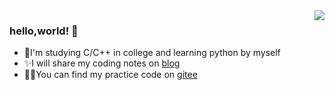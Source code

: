 <img align="right" src="https://github-readme-stats.vercel.app/api?username=Aewait&show_icons=true&icon_color=CE1D2D&text_color=718096&bg_color=ffffff&hide_title=true" />

### hello,world! 👋

* 🎑I'm studying C/C++ in college and learning python by myself
* ✨I will share my coding notes on [blog](https://ewait.gitee.io/)
* 🐱‍🏍You can find my practice code on [gitee](https://gitee.com/ewait)
